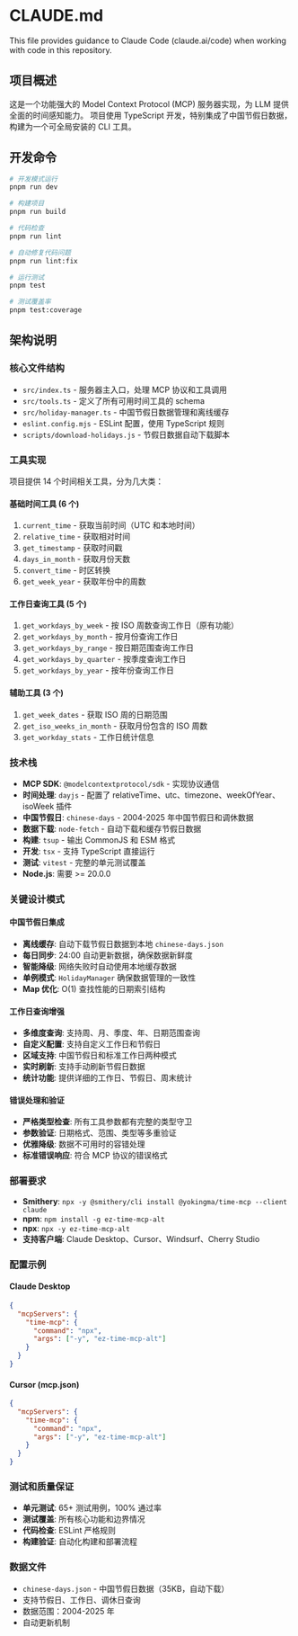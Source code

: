 # CLAUDE.md

This file provides guidance to Claude Code (claude.ai/code) when working with
code in this repository.

## 项目概述

这是一个功能强大的 Model Context Protocol (MCP) 服务器实现，为 LLM 提供全面的时间感知能力。
项目使用 TypeScript 开发，特别集成了中国节假日数据，构建为一个可全局安装的 CLI 工具。

## 开发命令

```bash
# 开发模式运行
pnpm run dev

# 构建项目
pnpm run build

# 代码检查
pnpm run lint

# 自动修复代码问题
pnpm run lint:fix

# 运行测试
pnpm test

# 测试覆盖率
pnpm test:coverage
```

## 架构说明

### 核心文件结构

- `src/index.ts` - 服务器主入口，处理 MCP 协议和工具调用
- `src/tools.ts` - 定义了所有可用时间工具的 schema
- `src/holiday-manager.ts` - 中国节假日数据管理和离线缓存
- `eslint.config.mjs` - ESLint 配置，使用 TypeScript 规则
- `scripts/download-holidays.js` - 节假日数据自动下载脚本

### 工具实现

项目提供 14 个时间相关工具，分为几大类：

#### 基础时间工具 (6 个)

1. `current_time` - 获取当前时间（UTC 和本地时间）
2. `relative_time` - 获取相对时间
3. `get_timestamp` - 获取时间戳
4. `days_in_month` - 获取月份天数
5. `convert_time` - 时区转换
6. `get_week_year` - 获取年份中的周数

#### 工作日查询工具 (5 个)

1. `get_workdays_by_week` - 按 ISO 周数查询工作日（原有功能）
2. `get_workdays_by_month` - 按月份查询工作日
3. `get_workdays_by_range` - 按日期范围查询工作日
4. `get_workdays_by_quarter` - 按季度查询工作日
5. `get_workdays_by_year` - 按年份查询工作日

#### 辅助工具 (3 个)

1. `get_week_dates` - 获取 ISO 周的日期范围
2. `get_iso_weeks_in_month` - 获取月份包含的 ISO 周数
3. `get_workday_stats` - 工作日统计信息

### 技术栈

- **MCP SDK**: `@modelcontextprotocol/sdk` - 实现协议通信
- **时间处理**: `dayjs` - 配置了 relativeTime、utc、timezone、weekOfYear、isoWeek 插件
- **中国节假日**: `chinese-days` - 2004-2025 年中国节假日和调休数据
- **数据下载**: `node-fetch` - 自动下载和缓存节假日数据
- **构建**: `tsup` - 输出 CommonJS 和 ESM 格式
- **开发**: `tsx` - 支持 TypeScript 直接运行
- **测试**: `vitest` - 完整的单元测试覆盖
- **Node.js**: 需要 >= 20.0.0

### 关键设计模式

#### 中国节假日集成

- **离线缓存**: 自动下载节假日数据到本地 `chinese-days.json`
- **每日同步**: 24:00 自动更新数据，确保数据新鲜度
- **智能降级**: 网络失败时自动使用本地缓存数据
- **单例模式**: `HolidayManager` 确保数据管理的一致性
- **Map 优化**: O(1) 查找性能的日期索引结构

#### 工作日查询增强

- **多维度查询**: 支持周、月、季度、年、日期范围查询
- **自定义配置**: 支持自定义工作日和节假日
- **区域支持**: 中国节假日和标准工作日两种模式
- **实时刷新**: 支持手动刷新节假日数据
- **统计功能**: 提供详细的工作日、节假日、周末统计

#### 错误处理和验证

- **严格类型检查**: 所有工具参数都有完整的类型守卫
- **参数验证**: 日期格式、范围、类型等多重验证
- **优雅降级**: 数据不可用时的容错处理
- **标准错误响应**: 符合 MCP 协议的错误格式

### 部署要求

- **Smithery**: `npx -y @smithery/cli install @yokingma/time-mcp --client claude`
- **npm**: `npm install -g ez-time-mcp-alt`
- **npx**: `npx -y ez-time-mcp-alt`
- **支持客户端**: Claude Desktop、Cursor、Windsurf、Cherry Studio

### 配置示例

#### Claude Desktop

```json
{
  "mcpServers": {
    "time-mcp": {
      "command": "npx",
      "args": ["-y", "ez-time-mcp-alt"]
    }
  }
}
```

#### Cursor (mcp.json)

```json
{
  "mcpServers": {
    "time-mcp": {
      "command": "npx",
      "args": ["-y", "ez-time-mcp-alt"]
    }
  }
}
```

### 测试和质量保证

- **单元测试**: 65+ 测试用例，100% 通过率
- **测试覆盖**: 所有核心功能和边界情况
- **代码检查**: ESLint 严格规则
- **构建验证**: 自动化构建和部署流程

### 数据文件

- `chinese-days.json` - 中国节假日数据（35KB，自动下载）
- 支持节假日、工作日、调休日查询
- 数据范围：2004-2025 年
- 自动更新机制
